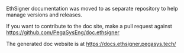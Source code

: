 EthSigner documentation was moved to as separate repository to help manage versions and releases.

If you want to contribute to the doc site, make a pull request against https://github.com/PegaSysEng/doc.ethsigner

The generated doc website is at https://docs.ethsigner.pegasys.tech/